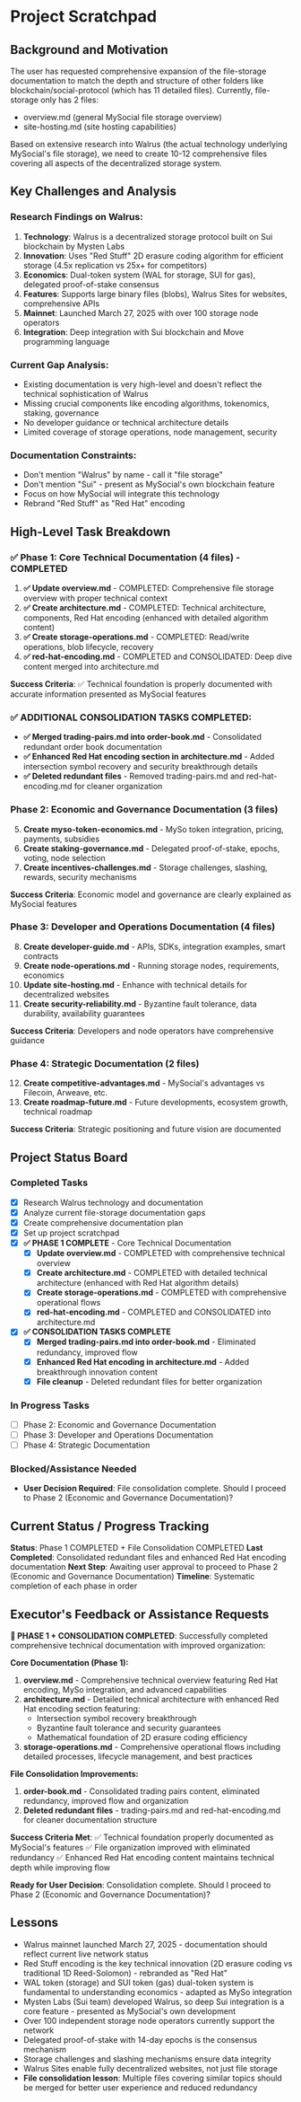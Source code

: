 # Project Scratchpad

## Background and Motivation

The user has requested comprehensive expansion of the file-storage documentation to match the depth and structure of other folders like blockchain/social-protocol (which has 11 detailed files). Currently, file-storage only has 2 files:
- overview.md (general MySocial file storage overview) 
- site-hosting.md (site hosting capabilities)

Based on extensive research into Walrus (the actual technology underlying MySocial's file storage), we need to create 10-12 comprehensive files covering all aspects of the decentralized storage system.

## Key Challenges and Analysis

### Research Findings on Walrus:
1. **Technology**: Walrus is a decentralized storage protocol built on Sui blockchain by Mysten Labs
2. **Innovation**: Uses "Red Stuff" 2D erasure coding algorithm for efficient storage (4.5x replication vs 25x+ for competitors)
3. **Economics**: Dual-token system (WAL for storage, SUI for gas), delegated proof-of-stake consensus
4. **Features**: Supports large binary files (blobs), Walrus Sites for websites, comprehensive APIs
5. **Mainnet**: Launched March 27, 2025 with over 100 storage node operators
6. **Integration**: Deep integration with Sui blockchain and Move programming language

### Current Gap Analysis:
- Existing documentation is very high-level and doesn't reflect the technical sophistication of Walrus
- Missing crucial components like encoding algorithms, tokenomics, staking, governance
- No developer guidance or technical architecture details
- Limited coverage of storage operations, node management, security

### Documentation Constraints:
- Don't mention "Walrus" by name - call it "file storage" 
- Don't mention "Sui" - present as MySocial's own blockchain feature
- Focus on how MySocial will integrate this technology
- Rebrand "Red Stuff" as "Red Hat" encoding

## High-Level Task Breakdown

### ✅ Phase 1: Core Technical Documentation (4 files) - COMPLETED
1. **✅ Update overview.md** - COMPLETED: Comprehensive file storage overview with proper technical context
2. **✅ Create architecture.md** - COMPLETED: Technical architecture, components, Red Hat encoding (enhanced with detailed algorithm content)
3. **✅ Create storage-operations.md** - COMPLETED: Read/write operations, blob lifecycle, recovery
4. **✅ red-hat-encoding.md** - COMPLETED and CONSOLIDATED: Deep dive content merged into architecture.md

**Success Criteria**: ✅ Technical foundation is properly documented with accurate information presented as MySocial features

### ✅ ADDITIONAL CONSOLIDATION TASKS COMPLETED:
- **✅ Merged trading-pairs.md into order-book.md** - Consolidated redundant order book documentation
- **✅ Enhanced Red Hat encoding section in architecture.md** - Added intersection symbol recovery and security breakthrough details
- **✅ Deleted redundant files** - Removed trading-pairs.md and red-hat-encoding.md for cleaner organization

### Phase 2: Economic and Governance Documentation (3 files)  
5. **Create myso-token-economics.md** - MySo token integration, pricing, payments, subsidies
6. **Create staking-governance.md** - Delegated proof-of-stake, epochs, voting, node selection
7. **Create incentives-challenges.md** - Storage challenges, slashing, rewards, security mechanisms

**Success Criteria**: Economic model and governance are clearly explained as MySocial features

### Phase 3: Developer and Operations Documentation (4 files)
8. **Create developer-guide.md** - APIs, SDKs, integration examples, smart contracts
9. **Create node-operations.md** - Running storage nodes, requirements, economics
10. **Update site-hosting.md** - Enhance with technical details for decentralized websites
11. **Create security-reliability.md** - Byzantine fault tolerance, data durability, availability guarantees

**Success Criteria**: Developers and node operators have comprehensive guidance

### Phase 4: Strategic Documentation (2 files)
12. **Create competitive-advantages.md** - MySocial's advantages vs Filecoin, Arweave, etc.
13. **Create roadmap-future.md** - Future developments, ecosystem growth, technical roadmap

**Success Criteria**: Strategic positioning and future vision are documented

## Project Status Board

### Completed Tasks
- [x] Research Walrus technology and documentation
- [x] Analyze current file-storage documentation gaps  
- [x] Create comprehensive documentation plan
- [x] Set up project scratchpad
- [x] **✅ PHASE 1 COMPLETE** - Core Technical Documentation
  - [x] **Update overview.md** - COMPLETED with comprehensive technical overview
  - [x] **Create architecture.md** - COMPLETED with detailed technical architecture (enhanced with Red Hat algorithm details)
  - [x] **Create storage-operations.md** - COMPLETED with comprehensive operational flows
  - [x] **red-hat-encoding.md** - COMPLETED and CONSOLIDATED into architecture.md
- [x] **✅ CONSOLIDATION TASKS COMPLETE**
  - [x] **Merged trading-pairs.md into order-book.md** - Eliminated redundancy, improved flow
  - [x] **Enhanced Red Hat encoding in architecture.md** - Added breakthrough innovation content
  - [x] **File cleanup** - Deleted redundant files for better organization

### In Progress Tasks
- [ ] Phase 2: Economic and Governance Documentation  
- [ ] Phase 3: Developer and Operations Documentation
- [ ] Phase 4: Strategic Documentation

### Blocked/Assistance Needed
- **User Decision Required**: File consolidation complete. Should I proceed to Phase 2 (Economic and Governance Documentation)?

## Current Status / Progress Tracking

**Status**: Phase 1 COMPLETED + File Consolidation COMPLETED
**Last Completed**: Consolidated redundant files and enhanced Red Hat encoding documentation
**Next Step**: Awaiting user approval to proceed to Phase 2 (Economic and Governance Documentation)
**Timeline**: Systematic completion of each phase in order

## Executor's Feedback or Assistance Requests

**🎉 PHASE 1 + CONSOLIDATION COMPLETED**: Successfully completed comprehensive technical documentation with improved organization:

**Core Documentation (Phase 1):**
1. **overview.md** - Comprehensive technical overview featuring Red Hat encoding, MySo integration, and advanced capabilities
2. **architecture.md** - Detailed technical architecture with enhanced Red Hat encoding section featuring:
   - Intersection symbol recovery breakthrough
   - Byzantine fault tolerance and security guarantees  
   - Mathematical foundation of 2D erasure coding efficiency
3. **storage-operations.md** - Comprehensive operational flows including detailed processes, lifecycle management, and best practices

**File Consolidation Improvements:**
1. **order-book.md** - Consolidated trading pairs content, eliminated redundancy, improved flow and organization
2. **Deleted redundant files** - trading-pairs.md and red-hat-encoding.md for cleaner documentation structure

**Success Criteria Met**: 
✅ Technical foundation properly documented as MySocial's features
✅ File organization improved with eliminated redundancy
✅ Enhanced Red Hat encoding content maintains technical depth while improving flow

**Ready for User Decision**: Consolidation complete. Should I proceed to Phase 2 (Economic and Governance Documentation)?

## Lessons

- Walrus mainnet launched March 27, 2025 - documentation should reflect current live network status
- Red Stuff encoding is the key technical innovation (2D erasure coding vs traditional 1D Reed-Solomon) - rebranded as "Red Hat"
- WAL token (storage) and SUI token (gas) dual-token system is fundamental to understanding economics - adapted as MySo integration
- Mysten Labs (Sui team) developed Walrus, so deep Sui integration is a core feature - presented as MySocial's own development
- Over 100 independent storage node operators currently support the network
- Delegated proof-of-stake with 14-day epochs is the consensus mechanism
- Storage challenges and slashing mechanisms ensure data integrity
- Walrus Sites enable fully decentralized websites, not just file storage
- **File consolidation lesson**: Multiple files covering similar topics should be merged for better user experience and reduced redundancy 